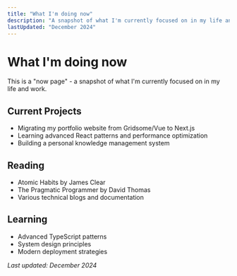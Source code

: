 ```yaml
---
title: "What I'm doing now"
description: "A snapshot of what I'm currently focused on in my life and work"
lastUpdated: "December 2024"
---
```


# What I'm doing now

This is a "now page" - a snapshot of what I'm currently focused on in my life and work.

## Current Projects

- Migrating my portfolio website from Gridsome/Vue to Next.js
- Learning advanced React patterns and performance optimization
- Building a personal knowledge management system

## Reading

- Atomic Habits by James Clear
- The Pragmatic Programmer by David Thomas
- Various technical blogs and documentation

## Learning

- Advanced TypeScript patterns
- System design principles
- Modern deployment strategies

*Last updated: December 2024*
